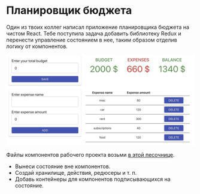 # Планировщик бюджета

Один из твоих коллег написал приложение планировщика бюджета на чистом React.
Тебе поступила задача добавить библиотеку Redux и перенести управление
состоянием в нее, таким образом отделив логику от компонентов.

![preview](./preview.jpg)

Файлы компонентов рабочего проекта возьми
[в этой песочнице](https://codesandbox.io/embed/budget-planer-app-homework-3-yhf4g?fontsize=14).

- Вынеси состояние вне компонентов.
- Создай хранилище, действия, редюсеры и т. п.
- Добавь контейнеры для компонентов подписывающихся на состояние.
